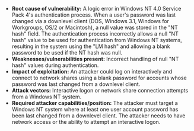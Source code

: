 - **Root cause of vulnerability:** A logic error in Windows NT 4.0 Service Pack 4's authentication process. When a user's password was last changed via a downlevel client (DOS, Windows 3.1, Windows for Workgroups, OS/2 or Macintosh), a null value was stored in the "NT hash" field. The authentication process incorrectly allows a null "NT hash" value to be used for authentication from Windows NT systems, resulting in the system using the "LM hash" and allowing a blank password to be used if the NT hash was null.
- **Weaknesses/vulnerabilities present:** Incorrect handling of null "NT hash" values during authentication.
- **Impact of exploitation:** An attacker could log on interactively and connect to network shares using a blank password for accounts whose password was last changed from a downlevel client.
- **Attack vectors:** Interactive logon or network share connection attempts from a Windows NT system.
- **Required attacker capabilities/position:** The attacker must target a Windows NT system where at least one user account password has been last changed from a downlevel client. The attacker needs to have network access or the ability to attempt an interactive logon.